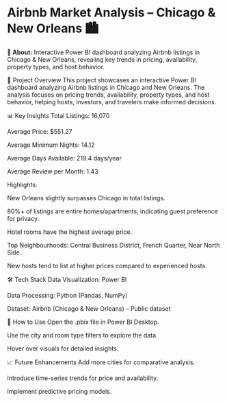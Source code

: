 # Airbnb Market Analysis – Chicago & New Orleans 🏙️

 **📌 About:** Interactive Power BI dashboard analyzing Airbnb listings in Chicago & New Orleans, revealing key trends in pricing, availability, property types, and host behavior.

📌 Project Overview
This project showcases an interactive Power BI dashboard analyzing Airbnb listings in Chicago and New Orleans.
The analysis focuses on pricing trends, availability, property types, and host behavior, helping hosts, investors, and travelers make informed decisions.

📊 Key Insights
Total Listings: 16,070

  Average Price: $551.27
  
  Average Minimum Nights: 14.12
  
  Average Days Available: 219.4 days/year
  
  Average Review per Month: 1.43

Highlights:

  New Orleans slightly surpasses Chicago in total listings.
  
  80%+ of listings are entire homes/apartments, indicating guest preference for privacy.
  
  Hotel rooms have the highest average price.
  
  Top Neighbourhoods: Central Business District, French Quarter, Near North Side.
  
  New hosts tend to list at higher prices compared to experienced hosts.

🛠 Tech Stack
  Data Visualization: Power BI
  
  Data Processing: Python (Pandas, NumPy)
  
  Dataset: Airbnb (Chicago & New Orleans) – Public dataset

🚀 How to Use
  Open the .pbix file in Power BI Desktop.
  
  Use the city and room type filters to explore the data.
  
  Hover over visuals for detailed insights.

📈 Future Enhancements
  Add more cities for comparative analysis.
  
  Introduce time-series trends for price and availability.

  Implement predictive pricing models.


